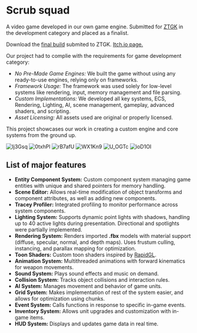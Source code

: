 # Scrub squad

A video game developed in our own game engine. Submitted for [ZTGK](https://gry.it.p.lodz.pl/main/index.php/en/) in the development category and placed as a finalist. 

Download the [final build](https://github.com/ReasonPsycho/ZTGK/releases/latest) submited to ZTGK.
[Itch.io page.](https://bubble-bliss-games.itch.io/scrub-squad)

Our project had to complie with the requirements for game development category:

- *No Pre-Made Game Engines:* We built the game without using any ready-to-use engines, relying only on frameworks.
- *Framework Usage:* The framework was used solely for low-level systems like rendering, input, memory management and file parsing.
- *Custom Implementations:* We developed all key systems, ECS, Rendering, Lighting, AI, scene management, gameplay, advanced shaders, and scripting.
- *Asset Licensing:* All assets used are original or properly licensed. 

This project showcases our work in creating a custom engine and core systems from the ground up.

![Ij3Gsq](https://github.com/user-attachments/assets/5bab63e2-8ab7-4370-bcc0-65060ea5d4b7)
![0txhPl](https://github.com/user-attachments/assets/a4d3fe68-07a1-4ab9-82c3-3bd7181215bf)
![rB7afU](https://github.com/user-attachments/assets/4c983c18-9f7b-4e3e-b81f-4232665a3fe4)
![WX1Kn9](https://github.com/user-attachments/assets/39596982-bf56-463f-b4bc-277c33a3a6cf)
![U_OGTc](https://github.com/user-attachments/assets/0e635e3a-6ff8-497d-b1a8-dee1ea9ce4c0)
![ioD1OI](https://github.com/user-attachments/assets/4de6501c-a2d9-4004-bcb5-6fcadfdc8e75)

## List of major features

- **Entity Component System:** Custom component system managing game entities with unique and shared pointers for memory handling.
- **Scene Editor:** Allows real-time modification of object transforms and component attributes, as well as adding new components.
- **Tracey Profiler:** Integrated profiling to monitor performance across system components.
- **Lighting System:** Supports dynamic point lights with shadows, handling up to 40 active lights during presentation. Directional and spotlights were partially implemented.
- **Rendering System:** Renders imported **.fbx** models with material support (diffuse, specular, normal, and depth maps). Uses frustum culling, instancing, and parallax mapping for optimization.
- **Toon Shaders:** Custom toon shaders inspired by [RapidGL](https://github.com/tgalaj/RapidGL).
- **Animation System:** Multithreaded animations with forward kinematics for weapon movements.
- **Sound System:** Plays sound effects and music on demand.
- **Collision System:** Tracks object collisions and interaction rules.
- **AI System:** Manages movement and behavior of game units.
- **Grid System:** Makes implementation of rest of the system easier, and allows for optimization using chunks.
- **Event System:** Calls functions in response to specific in-game events.
- **Inventory System:** Allows unit upgrades and customization with in-game items.
- **HUD System:** Displays and updates game data in real time.  
